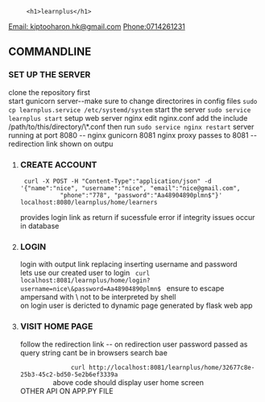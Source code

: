          <h1>learnplus</h1>
<div>
 <a href=mailto:kiptooharon.hk@gmail.com>Email: kiptooharon.hk@gmail.com</a>
 <a href=tel:0714261231>Phone:0714261231</a>
</div>
         <h2>COMMANDLINE</h2>
<h3>SET UP THE SERVER</h3>
clone the repository first<br/>
start gunicorn server--make sure to change directorires in config files
<code>sudo cp learnplus.service /etc/systemd/system</code>
start the server
<code>sudo service learnplus start</code>
setup web server nginx<br\>
edit nginx.conf add the include /path/to/this/directory/\*.conf<br\>
then run
<code>sudo service nginx restart</code>
server running at port 8080 -- nginx<br\>
gunicorn 8081 <br\>
nginx proxy passes to 8081 -- redirection link shown on outpu
<ol>
  <li>
      <h3>CREATE ACCOUNT</h3>
      <code> curl -X POST -H "Content-Type":"application/json" -d '{"name":"nice", "username":"nice", "email":"nice@gmail.com", 
           "phone":"778", "password":"Aa48904890plmn$"}' localhost:8080/learnplus/home/learners
       </code>
      <div> provides login link as return if sucessfule error if integrity issues occur in database</div>
   </li>
   <li>
       <h3>LOGIN</h3>
      login with output link replacing inserting username and password<br/>
      lets use our created user to login
       <code> curl localhost:8081/learnplus/home/login?username=nice\&password=Aa48904890plmn$ </code>
       ensure to escape ampersand with \ not to be interpreted by shell <br/>
       on login user is dericted to dynamic page generated by flask web app<br/>
    </li>
    <li>
        <h3>VISIT HOME PAGE</h3>
        <div>
            follow the redirection link -- on redirection user password passed as query string cant be <br\>
            in browsers search bae
        <div>
         <code>
              curl http://localhost:8081/learnplus/home/32677c8e-25b3-45c2-bd50-5e2b6ef3339a
         </code>
         above code should display user home screen
     </li>
    <div>OTHER API ON APP.PY FILE</div>
</li>

